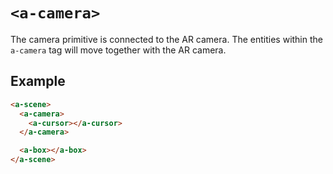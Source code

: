 # `<a-camera>`

The camera primitive is connected to the AR camera. The entities within the `a-camera`
tag will move together with the AR camera.

## Example

```html
<a-scene>
  <a-camera>
    <a-cursor></a-cursor>
  </a-camera>

  <a-box></a-box>
</a-scene>
```
